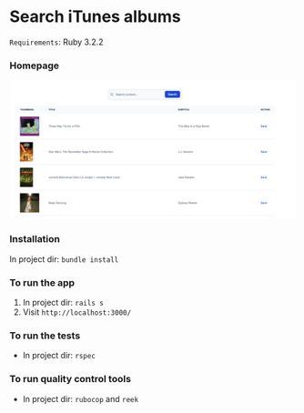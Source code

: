 # Search iTunes albums

`Requirements`: Ruby 3.2.2

### Homepage
![homepage](./app/assets/images/homepage.png)

### Installation

In project dir: `bundle install`

### To run the app

1. In project dir: `rails s`
2. Visit `http://localhost:3000/`

### To run the tests

- In project dir: `rspec`

### To run quality control tools

- In project dir: `rubocop` and `reek`
